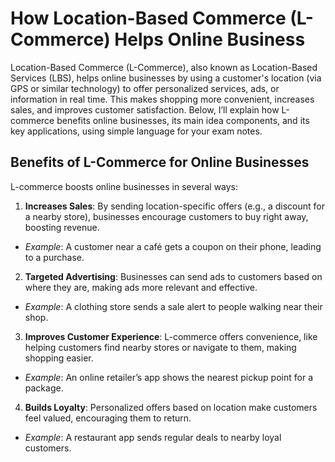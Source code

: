 # How Location-Based Commerce (L-Commerce) Helps Online Business

Location-Based Commerce (L-Commerce), also known as Location-Based Services (LBS), helps online businesses by using a customer's location (via GPS or similar technology) to offer personalized services, ads, or information in real time. This makes shopping more convenient, increases sales, and improves customer satisfaction. Below, I’ll explain how L-commerce benefits online businesses, its main idea components, and its key applications, using simple language for your exam notes.

## Benefits of L-Commerce for Online Businesses

L-commerce boosts online businesses in several ways:

1. **Increases Sales**: By sending location-specific offers (e.g., a discount for a nearby store), businesses encourage customers to buy right away, boosting revenue.
- *Example*: A customer near a café gets a coupon on their phone, leading to a purchase.

2. **Targeted Advertising**: Businesses can send ads to customers based on where they are, making ads more relevant and effective.
- *Example*: A clothing store sends a sale alert to people walking near their shop.

3. **Improves Customer Experience**: L-commerce offers convenience, like helping customers find nearby stores or navigate to them, making shopping easier.
- *Example*: An online retailer’s app shows the nearest pickup point for a package.

4. **Builds Loyalty**: Personalized offers based on location make customers feel valued, encouraging them to return.
- *Example*: A restaurant app sends regular deals to nearby loyal customers.